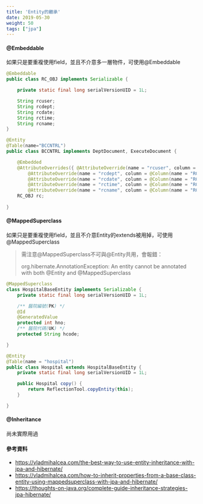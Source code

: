 ```yaml
---
title: 'Entity的繼承'
date: 2019-05-30
weight: 50
tags: ["jpa"]
---
```






#### @Embeddable

如果只是要重複使用field，並且不介意多一層物件，可使用@Embeddable

```java
@Embeddable
public class RC_OBJ implements Serializable {

	private static final long serialVersionUID = 1L;

	String rcuser;
    String rcdept;
    String rcdate;
    String rctime;
    String rcname;
}
```



```java
@Entity
@Table(name="BCCNTRL")
public class BCCNTRL implements DeptDocument, ExecuteDocument {

	@Embedded
	@AttributeOverrides({ @AttributeOverride(name = "rcuser", column = @Column(name = "RCUSER")),
		@AttributeOverride(name = "rcdept", column = @Column(name = "RCDEPT")),
		@AttributeOverride(name = "rcdate", column = @Column(name = "RCDATE")),
		@AttributeOverride(name = "rctime", column = @Column(name = "RCTIME")),
		@AttributeOverride(name = "rcname", column = @Column(name = "RCNAME")), })
	RC_OBJ rc;
	
}
```



#### @MappedSuperclass

如果只是要重複使用field，並且不介意Entity的extends被用掉，可使用@MappedSuperclass

> 需注意@MappedSuperclass不可與@Entity共用，會報錯：
>
> org.hibernate.AnnotationException: An entity cannot be annotated with both @Entity and @MappedSuperclass

```java
@MappedSuperclass
class HospitalBaseEntity implements Serializable {
	private static final long serialVersionUID = 1L;

	/** 醫院編號(PK) */
	@Id
	@GeneratedValue
	protected int hno;
	/** 醫院代碼(UK) */
	protected String hcode;

}
```



```java
@Entity
@Table(name = "hospital")
public class Hospital extends HospitalBaseEntity {
	private static final long serialVersionUID = 1L;

	public Hospital copy() {
		return ReflectionTool.copyEntity(this);
	}

}
```



#### @Inheritance

尚未實際用過





#### 參考資料

- <https://vladmihalcea.com/the-best-way-to-use-entity-inheritance-with-jpa-and-hibernate/>
- <https://vladmihalcea.com/how-to-inherit-properties-from-a-base-class-entity-using-mappedsuperclass-with-jpa-and-hibernate/>
- <https://thoughts-on-java.org/complete-guide-inheritance-strategies-jpa-hibernate/>

 













